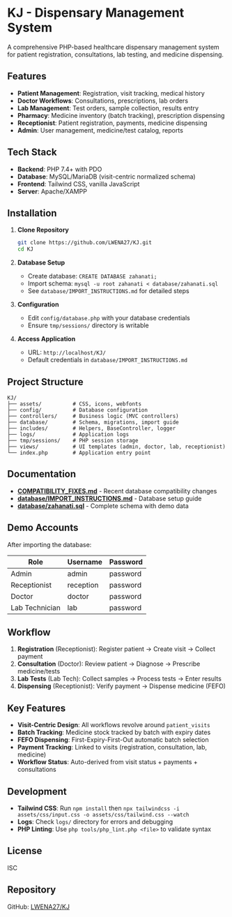 # KJ - Dispensary Management System

A comprehensive PHP-based healthcare dispensary management system for patient registration, consultations, lab testing, and medicine dispensing.

## Features

- **Patient Management**: Registration, visit tracking, medical history
- **Doctor Workflows**: Consultations, prescriptions, lab orders
- **Lab Management**: Test orders, sample collection, results entry
- **Pharmacy**: Medicine inventory (batch tracking), prescription dispensing
- **Receptionist**: Patient registration, payments, medicine dispensing
- **Admin**: User management, medicine/test catalog, reports

## Tech Stack

- **Backend**: PHP 7.4+ with PDO
- **Database**: MySQL/MariaDB (visit-centric normalized schema)
- **Frontend**: Tailwind CSS, vanilla JavaScript
- **Server**: Apache/XAMPP

## Installation

1. **Clone Repository**
   ```bash
   git clone https://github.com/LWENA27/KJ.git
   cd KJ
   ```

2. **Database Setup**
   - Create database: `CREATE DATABASE zahanati;`
   - Import schema: `mysql -u root zahanati < database/zahanati.sql`
   - See `database/IMPORT_INSTRUCTIONS.md` for detailed steps

3. **Configuration**
   - Edit `config/database.php` with your database credentials
   - Ensure `tmp/sessions/` directory is writable

4. **Access Application**
   - URL: `http://localhost/KJ/`
   - Default credentials in `database/IMPORT_INSTRUCTIONS.md`

## Project Structure

```
KJ/
├── assets/          # CSS, icons, webfonts
├── config/          # Database configuration
├── controllers/     # Business logic (MVC controllers)
├── database/        # Schema, migrations, import guide
├── includes/        # Helpers, BaseController, logger
├── logs/            # Application logs
├── tmp/sessions/    # PHP session storage
├── views/           # UI templates (admin, doctor, lab, receptionist)
└── index.php        # Application entry point
```

## Documentation

- **[COMPATIBILITY_FIXES.md](COMPATIBILITY_FIXES.md)** - Recent database compatibility changes
- **[database/IMPORT_INSTRUCTIONS.md](database/IMPORT_INSTRUCTIONS.md)** - Database setup guide
- **[database/zahanati.sql](database/zahanati.sql)** - Complete schema with demo data

## Demo Accounts

After importing the database:

| Role | Username | Password |
|------|----------|----------|
| Admin | admin | password |
| Receptionist | reception | password |
| Doctor | doctor | password |
| Lab Technician | lab | password |

## Workflow

1. **Registration** (Receptionist): Register patient → Create visit → Collect payment
2. **Consultation** (Doctor): Review patient → Diagnose → Prescribe medicine/tests
3. **Lab Tests** (Lab Tech): Collect samples → Process tests → Enter results
4. **Dispensing** (Receptionist): Verify payment → Dispense medicine (FEFO)

## Key Features

- **Visit-Centric Design**: All workflows revolve around `patient_visits`
- **Batch Tracking**: Medicine stock tracked by batch with expiry dates
- **FEFO Dispensing**: First-Expiry-First-Out automatic batch selection
- **Payment Tracking**: Linked to visits (registration, consultation, lab, medicine)
- **Workflow Status**: Auto-derived from visit status + payments + consultations

## Development

- **Tailwind CSS**: Run `npm install` then `npx tailwindcss -i assets/css/input.css -o assets/css/tailwind.css --watch`
- **Logs**: Check `logs/` directory for errors and debugging
- **PHP Linting**: Use `php tools/php_lint.php <file>` to validate syntax

## License

ISC

## Repository

GitHub: [LWENA27/KJ](https://github.com/LWENA27/KJ)
